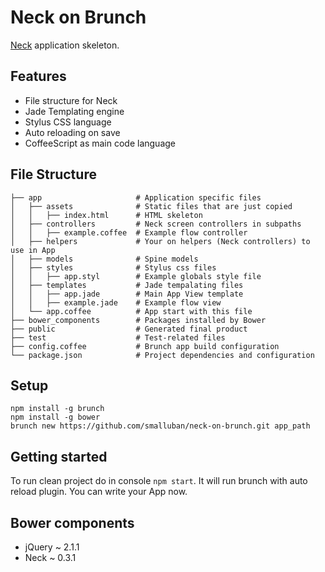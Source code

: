 # Neck on Brunch

[Neck](https://github.com/smalluban/neck) application skeleton.

## Features

* File structure for Neck
* Jade Templating engine
* Stylus CSS language
* Auto reloading on save
* CoffeeScript as main code language

## File Structure

```
├── app                     # Application specific files
│   ├── assets              # Static files that are just copied
│   │   ├── index.html      # HTML skeleton
│   ├── controllers         # Neck screen controllers in subpaths
│   │   ├── example.coffee  # Example flow controller
│   ├── helpers             # Your on helpers (Neck controllers) to use in App
│   ├── models              # Spine models
│   ├── styles              # Stylus css files
│   │   ├── app.styl        # Example globals style file
│   ├── templates           # Jade tempalating files
│   │   ├── app.jade        # Main App View template
│   │   ├── example.jade    # Example flow view
│   └── app.coffee          # App start with this file
├── bower_components        # Packages installed by Bower
├── public                  # Generated final product
├── test                    # Test-related files
├── config.coffee           # Brunch app build configuration
└── package.json            # Project dependencies and configuration
```

## Setup

```
npm install -g brunch
npm install -g bower
brunch new https://github.com/smalluban/neck-on-brunch.git app_path
```

## Getting started

To run clean project do in console `npm start`. It will run brunch with auto reload plugin. You can
write your App now.

## Bower components

* jQuery ~ 2.1.1
* Neck ~ 0.3.1